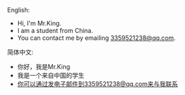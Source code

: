 English:
- Hi, I'm Mr.King.
- I am a student from China.
- You can contact me by emailing 3359521238@qq.com.

简体中文:
- 你好，我是Mr.King
- 我是一个来自中国的学生
- 你可以通过发电子邮件到3359521238@qq.com来与我联系

<!---
User-MrKing/User-MrKing is a ✨ special ✨ repository because its `README.md` (this file) appears on your GitHub profile.
You can click the Preview link to take a look at your changes.
--->
